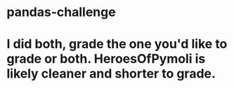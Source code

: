 # pandas-challenge

# I did both, grade the one you'd like to grade or both.  HeroesOfPymoli is likely cleaner and shorter to grade.
